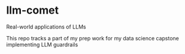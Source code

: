 # llm-comet

Real-world applications of LLMs

This repo tracks a part of my prep work for my data science capstone implementing LLM guardrails
